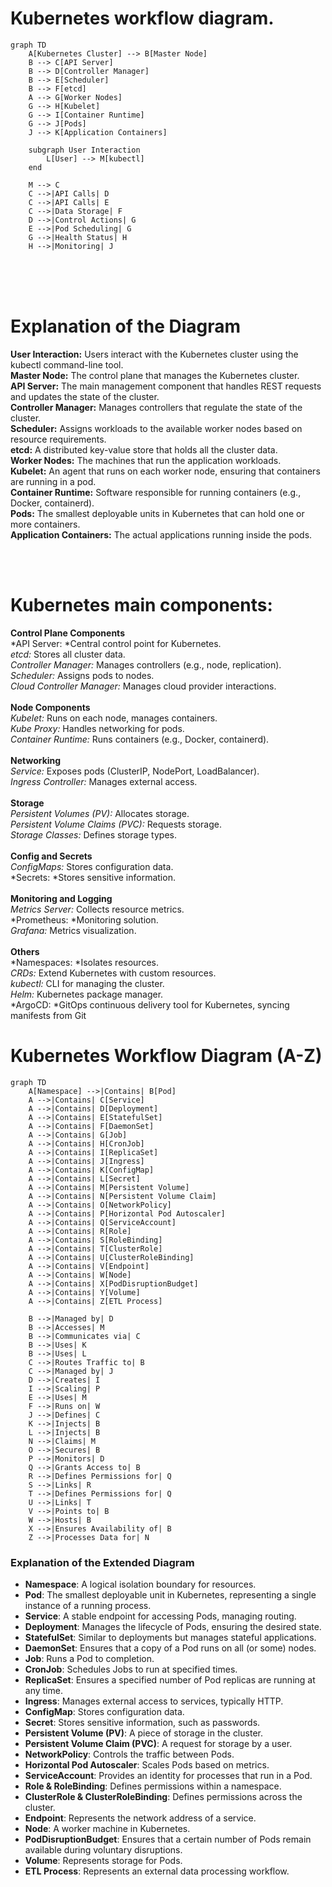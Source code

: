 #  Kubernetes workflow diagram. 

```mermaid
graph TD
    A[Kubernetes Cluster] --> B[Master Node]
    B --> C[API Server]
    B --> D[Controller Manager]
    B --> E[Scheduler]
    B --> F[etcd]
    A --> G[Worker Nodes]
    G --> H[Kubelet]
    G --> I[Container Runtime]
    G --> J[Pods]
    J --> K[Application Containers]

    subgraph User Interaction
        L[User] --> M[kubectl]
    end

    M --> C
    C -->|API Calls| D
    C -->|API Calls| E
    C -->|Data Storage| F
    D -->|Control Actions| G
    E -->|Pod Scheduling| G
    G -->|Health Status| H
    H -->|Monitoring| J

```
<br> <br> <br> 

# Explanation of the Diagram <br>
**User Interaction:** Users interact with the Kubernetes cluster using the kubectl command-line tool.<br>
**Master Node:** The control plane that manages the Kubernetes cluster.<br>
**API Server:** The main management component that handles REST requests and updates the state of the cluster.<br>
**Controller Manager:** Manages controllers that regulate the state of the cluster.<br>
**Scheduler:** Assigns workloads to the available worker nodes based on resource requirements.<br>
**etcd:** A distributed key-value store that holds all the cluster data.<br>
**Worker Nodes:** The machines that run the application workloads.<br>
**Kubelet:** An agent that runs on each worker node, ensuring that containers are running in a pod.<br>
**Container Runtime:** Software responsible for running containers (e.g., Docker, containerd).<br>
**Pods:** The smallest deployable units in Kubernetes that can hold one or more containers.<br>
**Application Containers:** The actual applications running inside the pods.<br>

<br><br>


# Kubernetes main components:
**Control Plane Components** <br>
*API Server: *Central control point for Kubernetes.<br>
*etcd:* Stores all cluster data.<br>
*Controller Manager:* Manages controllers (e.g., node, replication).<br>
*Scheduler:* Assigns pods to nodes.<br>
*Cloud Controller Manager:* Manages cloud provider interactions.<br><br>
**Node Components**<br>
*Kubelet:* Runs on each node, manages containers.<br>
*Kube Proxy:* Handles networking for pods.<br>
*Container Runtime:* Runs containers (e.g., Docker, containerd).<br><br>
**Networking**<br>
*Service:* Exposes pods (ClusterIP, NodePort, LoadBalancer).<br>
*Ingress Controller:* Manages external access.<br><br>
**Storage**<br>
*Persistent Volumes (PV):* Allocates storage.<br>
*Persistent Volume Claims (PVC):* Requests storage.<br>
*Storage Classes:* Defines storage types.<br><br>
**Config and Secrets**<br>
*ConfigMaps:* Stores configuration data.<br>
*Secrets: *Stores sensitive information.<br><br>
**Monitoring and Logging**<br>
*Metrics Server:* Collects resource metrics.<br>
*Prometheus: *Monitoring solution.<br>
*Grafana:* Metrics visualization.<br><br>
**Others**<br>
*Namespaces: *Isolates resources.<br>
*CRDs:* Extend Kubernetes with custom resources.<br>
*kubectl:* CLI for managing the cluster.<br>
*Helm:* Kubernetes package manager.<br>
*ArgoCD: *GitOps continuous delivery tool for Kubernetes, syncing manifests from Git<br>


# Kubernetes Workflow Diagram (A-Z)

```mermaid
graph TD
    A[Namespace] -->|Contains| B[Pod]
    A -->|Contains| C[Service]
    A -->|Contains| D[Deployment]
    A -->|Contains| E[StatefulSet]
    A -->|Contains| F[DaemonSet]
    A -->|Contains| G[Job]
    A -->|Contains| H[CronJob]
    A -->|Contains| I[ReplicaSet]
    A -->|Contains| J[Ingress]
    A -->|Contains| K[ConfigMap]
    A -->|Contains| L[Secret]
    A -->|Contains| M[Persistent Volume]
    A -->|Contains| N[Persistent Volume Claim]
    A -->|Contains| O[NetworkPolicy]
    A -->|Contains| P[Horizontal Pod Autoscaler]
    A -->|Contains| Q[ServiceAccount]
    A -->|Contains| R[Role]
    A -->|Contains| S[RoleBinding]
    A -->|Contains| T[ClusterRole]
    A -->|Contains| U[ClusterRoleBinding]
    A -->|Contains| V[Endpoint]
    A -->|Contains| W[Node]
    A -->|Contains| X[PodDisruptionBudget]
    A -->|Contains| Y[Volume]
    A -->|Contains| Z[ETL Process]

    B -->|Managed by| D
    B -->|Accesses| M
    B -->|Communicates via| C
    B -->|Uses| K
    B -->|Uses| L
    C -->|Routes Traffic to| B
    C -->|Managed by| J
    D -->|Creates| I
    I -->|Scaling| P
    E -->|Uses| M
    F -->|Runs on| W
    J -->|Defines| C
    K -->|Injects| B
    L -->|Injects| B
    N -->|Claims| M
    O -->|Secures| B
    P -->|Monitors| D
    Q -->|Grants Access to| B
    R -->|Defines Permissions for| Q
    S -->|Links| R
    T -->|Defines Permissions for| Q
    U -->|Links| T
    V -->|Points to| B
    W -->|Hosts| B
    X -->|Ensures Availability of| B
    Z -->|Processes Data for| N
```



### Explanation of the Extended Diagram

- **Namespace**: A logical isolation boundary for resources.
- **Pod**: The smallest deployable unit in Kubernetes, representing a single instance of a running process.
- **Service**: A stable endpoint for accessing Pods, managing routing.
- **Deployment**: Manages the lifecycle of Pods, ensuring the desired state.
- **StatefulSet**: Similar to deployments but manages stateful applications.
- **DaemonSet**: Ensures that a copy of a Pod runs on all (or some) nodes.
- **Job**: Runs a Pod to completion.
- **CronJob**: Schedules Jobs to run at specified times.
- **ReplicaSet**: Ensures a specified number of Pod replicas are running at any time.
- **Ingress**: Manages external access to services, typically HTTP.
- **ConfigMap**: Stores configuration data.
- **Secret**: Stores sensitive information, such as passwords.
- **Persistent Volume (PV)**: A piece of storage in the cluster.
- **Persistent Volume Claim (PVC)**: A request for storage by a user.
- **NetworkPolicy**: Controls the traffic between Pods.
- **Horizontal Pod Autoscaler**: Scales Pods based on metrics.
- **ServiceAccount**: Provides an identity for processes that run in a Pod.
- **Role & RoleBinding**: Defines permissions within a namespace.
- **ClusterRole & ClusterRoleBinding**: Defines permissions across the cluster.
- **Endpoint**: Represents the network address of a service.
- **Node**: A worker machine in Kubernetes.
- **PodDisruptionBudget**: Ensures that a certain number of Pods remain available during voluntary disruptions.
- **Volume**: Represents storage for Pods.
- **ETL Process**: Represents an external data processing workflow.